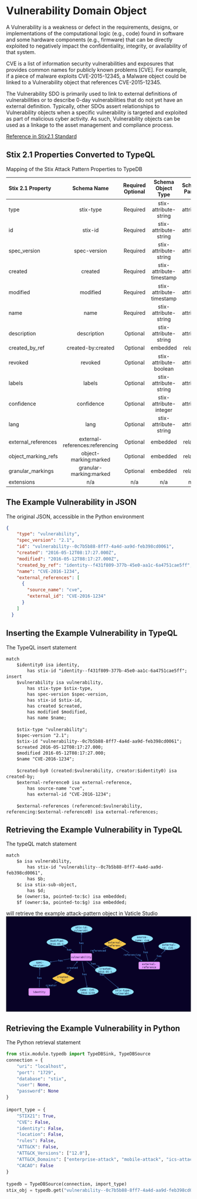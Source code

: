 # Vulnerability Domain Object

A Vulnerability is a weakness or defect in the requirements, designs, or implementations of the computational logic (e.g., code) found in software and some hardware components (e.g., firmware) that can be directly exploited to negatively impact the confidentiality, integrity, or availability of that system.

 

CVE is a list of information security vulnerabilities and exposures that provides common names for publicly known problems [CVE]. For example, if a piece of malware exploits CVE-2015-12345, a Malware object could be linked to a Vulnerability object that references CVE-2015-12345.

The Vulnerability SDO is primarily used to link to external definitions of vulnerabilities or to describe 0-day vulnerabilities that do not yet have an external definition. Typically, other SDOs assert relationships to Vulnerability objects when a specific vulnerability is targeted and exploited as part of malicious cyber activity. As such, Vulnerability objects can be used as a linkage to the asset management and compliance process.

[Reference in Stix2.1 Standard](https://docs.oasis-open.org/cti/stix/v2.1/os/stix-v2.1-os.html#_q5ytzmajn6re)
## Stix 2.1 Properties Converted to TypeQL
Mapping of the Stix Attack Pattern Properties to TypeDB

|  Stix 2.1 Property    |           Schema Name             | Required  Optional  |      Schema Object Type | Schema Parent  |
|:--------------------|:--------------------------------:|:------------------:|:------------------------:|:-------------:|
|  type                 |            stix-type              |      Required       |  stix-attribute-string    |   attribute    |
|  id                   |             stix-id               |      Required       |  stix-attribute-string    |   attribute    |
|  spec_version         |           spec-version            |      Required       |  stix-attribute-string    |   attribute    |
|  created              |             created               |      Required       | stix-attribute-timestamp  |   attribute    |
|  modified             |             modified              |      Required       | stix-attribute-timestamp  |   attribute    |
|  name                 |               name                |      Required       |  stix-attribute-string    |   attribute    |
|  description          |           description             |      Optional       |  stix-attribute-string    |   attribute    |
|  created_by_ref       |        created-by:created         |      Optional       |   embedded     |relation |
|  revoked              |             revoked               |      Optional       |  stix-attribute-boolean   |   attribute    |
|  labels               |              labels               |      Optional       |  stix-attribute-string    |   attribute    |
|  confidence           |            confidence             |      Optional       |  stix-attribute-integer   |   attribute    |
|  lang                 |               lang                |      Optional       |  stix-attribute-string    |   attribute    |
|  external_references  | external-references:referencing   |      Optional       |   embedded     |relation |
|  object_marking_refs  |      object-marking:marked        |      Optional       |   embedded     |relation |
|  granular_markings    |     granular-marking:marked       |      Optional       |   embedded     |relation |
|  extensions           |               n/a                 |        n/a          |           n/a             |      n/a       |

## The Example Vulnerability in JSON
The original JSON, accessible in the Python environment
```json
{
    "type": "vulnerability",  
    "spec_version": "2.1",  
    "id": "vulnerability--0c7b5b88-8ff7-4a4d-aa9d-feb398cd0061",  
    "created": "2016-05-12T08:17:27.000Z",  
    "modified": "2016-05-12T08:17:27.000Z",  
    "created_by_ref": "identity--f431f809-377b-45e0-aa1c-6a4751cae5ff",  
    "name": "CVE-2016-1234",  
    "external_references": [  
      {  
        "source_name": "cve",  
        "external_id": "CVE-2016-1234"  
      }  
    ]  
  }
```


## Inserting the Example Vulnerability in TypeQL
The TypeQL insert statement
```typeql
match  
    $identity0 isa identity, 
        has stix-id "identity--f431f809-377b-45e0-aa1c-6a4751cae5ff";
insert 
    $vulnerability isa vulnerability,
        has stix-type $stix-type,
        has spec-version $spec-version,
        has stix-id $stix-id,
        has created $created,
        has modified $modified,
        has name $name;
    
    $stix-type "vulnerability";
    $spec-version "2.1";
    $stix-id "vulnerability--0c7b5b88-8ff7-4a4d-aa9d-feb398cd0061";
    $created 2016-05-12T08:17:27.000;
    $modified 2016-05-12T08:17:27.000;
    $name "CVE-2016-1234";
    
    $created-by0 (created:$vulnerability, creator:$identity0) isa created-by;
    $external-reference0 isa external-reference,
        has source-name "cve",
        has external-id "CVE-2016-1234";
    
    $external-references (referenced:$vulnerability, referencing:$external-reference0) isa external-references;
```

## Retrieving the Example Vulnerability in TypeQL
The typeQL match statement

```typeql
match
    $a isa vulnerability,
        has stix-id "vulnerability--0c7b5b88-8ff7-4a4d-aa9d-feb398cd0061",
        has $b;
    $c isa stix-sub-object,
        has $d;
    $e (owner:$a, pointed-to:$c) isa embedded;
    $f (owner:$a, pointed-to:$g) isa embedded;
```


will retrieve the example attack-pattern object in Vaticle Studio
![Vulnerability Example](./img/vulnerability.png)

## Retrieving the Example Vulnerability  in Python
The Python retrieval statement

```python
from stix.module.typedb import TypeDBSink, TypeDBSource
connection = {
    "uri": "localhost",
    "port": "1729",
    "database": "stix",
    "user": None,
    "password": None
}

import_type = {
    "STIX21": True,
    "CVE": False,
    "identity": False,
    "location": False,
    "rules": False,
    "ATT&CK": False,
    "ATT&CK_Versions": ["12.0"],
    "ATT&CK_Domains": ["enterprise-attack", "mobile-attack", "ics-attack"],
    "CACAO": False
}

typedb = TypeDBSource(connection, import_type)
stix_obj = typedb.get("vulnerability--0c7b5b88-8ff7-4a4d-aa9d-feb398cd0061")
```

